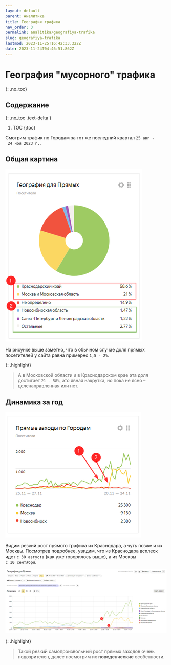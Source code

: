 ```yaml
---
layout: default
parent: Аналитика
title: География трафика
nav_order: 3
permalink: analitika/geografiya-trafika
slug: geografiya-trafika
lastmod: 2023-11-25T16:42:33.322Z
date: 2023-11-24T04:46:51.862Z
---
```




# География "мусорного" трафика
{: .no_toc}

## Содержание
{: .no_toc .text-delta }

1. TOC
{:toc}

Смотрим трафик по Городам за тот же последний квартал `25 авг - 24 ноя 2023 г.`.

## Общая картина

![](/assets/images/2023-11-24%2017_07_51-Window.png)

На рисунке выше заметно, что в обычном случае доля прямых посетителей у сайта равна примерно `1,5 - 2%`.

{: .highlight}
> А в Московской области и в Краснодарском крае эта доля достигает `21 - 58%`, это явная накрутка, но пока не ясно &ndash; целенаправленная или нет.

## Динамика за год

![](/assets/images/2023-11-24%2017_20_36-Window.png)

Видим резкий рост прямого трафика из Краснодара, а чуть позже и из Москвы. Посмотрев подробнее, увидим, что из Краснодара всплеск идет `с 30 августа` (как уже говорилось выше), а из Москвы `c 10 сентября`.

![](/assets/images/2023-11-24%2017_24_20-Window.png)

{: .highlight}
> Такой резкий самопроизвольный рост прямых заходов очень подозрителен, далее посмотрим их **поведенческие** особенности.
